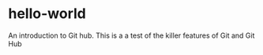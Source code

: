 # hello-world
An introduction to Git hub.
This is a a test of the killer features of Git and Git Hub
